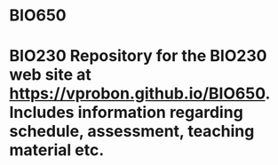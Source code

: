 # BIO650
# BIO230 Repository for the BIO230 web site at https://vprobon.github.io/BIO650.   Includes information regarding schedule, assessment, teaching material etc.

